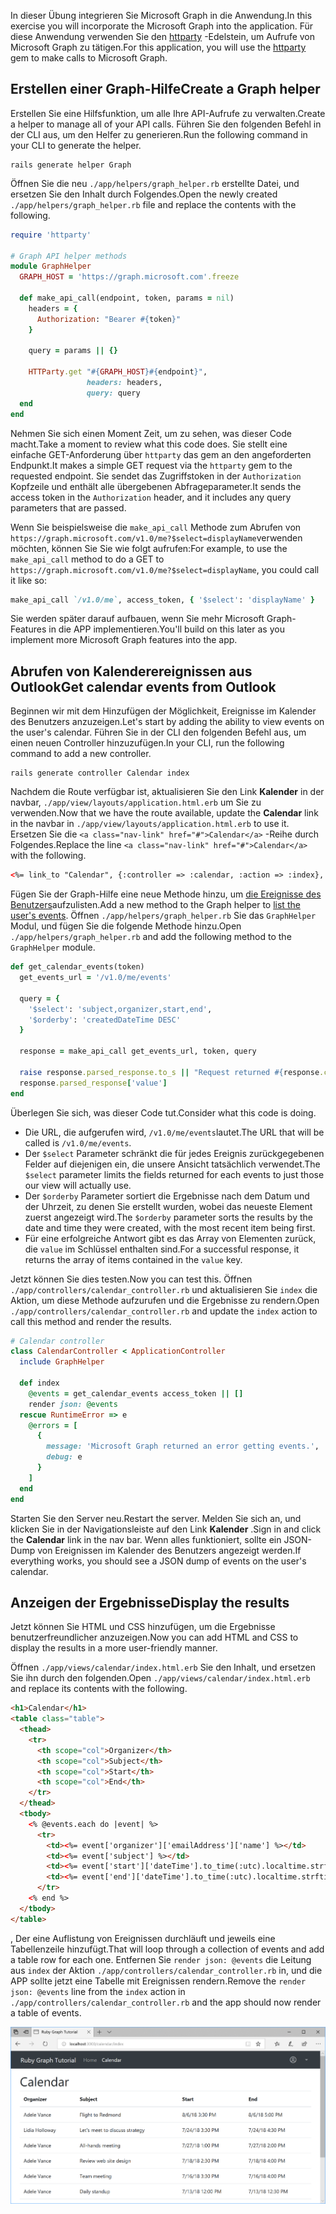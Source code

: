 <!-- markdownlint-disable MD002 MD041 -->

<span data-ttu-id="00c16-101">In dieser Übung integrieren Sie Microsoft Graph in die Anwendung.</span><span class="sxs-lookup"><span data-stu-id="00c16-101">In this exercise you will incorporate the Microsoft Graph into the application.</span></span> <span data-ttu-id="00c16-102">Für diese Anwendung verwenden Sie den [httparty](https://github.com/jnunemaker/httparty) -Edelstein, um Aufrufe von Microsoft Graph zu tätigen.</span><span class="sxs-lookup"><span data-stu-id="00c16-102">For this application, you will use the [httparty](https://github.com/jnunemaker/httparty) gem to make calls to Microsoft Graph.</span></span>

## <a name="create-a-graph-helper"></a><span data-ttu-id="00c16-103">Erstellen einer Graph-Hilfe</span><span class="sxs-lookup"><span data-stu-id="00c16-103">Create a Graph helper</span></span>

<span data-ttu-id="00c16-104">Erstellen Sie eine Hilfsfunktion, um alle Ihre API-Aufrufe zu verwalten.</span><span class="sxs-lookup"><span data-stu-id="00c16-104">Create a helper to manage all of your API calls.</span></span> <span data-ttu-id="00c16-105">Führen Sie den folgenden Befehl in der CLI aus, um den Helfer zu generieren.</span><span class="sxs-lookup"><span data-stu-id="00c16-105">Run the following command in your CLI to generate the helper.</span></span>

```Shell
rails generate helper Graph
```

<span data-ttu-id="00c16-106">Öffnen Sie die neu `./app/helpers/graph_helper.rb` erstellte Datei, und ersetzen Sie den Inhalt durch Folgendes.</span><span class="sxs-lookup"><span data-stu-id="00c16-106">Open the newly created `./app/helpers/graph_helper.rb` file and replace the contents with the following.</span></span>

```ruby
require 'httparty'

# Graph API helper methods
module GraphHelper
  GRAPH_HOST = 'https://graph.microsoft.com'.freeze

  def make_api_call(endpoint, token, params = nil)
    headers = {
      Authorization: "Bearer #{token}"
    }

    query = params || {}

    HTTParty.get "#{GRAPH_HOST}#{endpoint}",
                 headers: headers,
                 query: query
  end
end
```

<span data-ttu-id="00c16-107">Nehmen Sie sich einen Moment Zeit, um zu sehen, was dieser Code macht.</span><span class="sxs-lookup"><span data-stu-id="00c16-107">Take a moment to review what this code does.</span></span> <span data-ttu-id="00c16-108">Sie stellt eine einfache GET-Anforderung über `httparty` das gem an den angeforderten Endpunkt.</span><span class="sxs-lookup"><span data-stu-id="00c16-108">It makes a simple GET request via the `httparty` gem to the requested endpoint.</span></span> <span data-ttu-id="00c16-109">Sie sendet das Zugriffstoken in der `Authorization` Kopfzeile und enthält alle übergebenen Abfrageparameter.</span><span class="sxs-lookup"><span data-stu-id="00c16-109">It sends the access token in the `Authorization` header, and it includes any query parameters that are passed.</span></span>

<span data-ttu-id="00c16-110">Wenn Sie beispielsweise die `make_api_call` Methode zum Abrufen von `https://graph.microsoft.com/v1.0/me?$select=displayName`verwenden möchten, können Sie Sie wie folgt aufrufen:</span><span class="sxs-lookup"><span data-stu-id="00c16-110">For example, to use the `make_api_call` method to do a GET to `https://graph.microsoft.com/v1.0/me?$select=displayName`, you could call it like so:</span></span>

```ruby
make_api_call `/v1.0/me`, access_token, { '$select': 'displayName' }
```

<span data-ttu-id="00c16-111">Sie werden später darauf aufbauen, wenn Sie mehr Microsoft Graph-Features in die APP implementieren.</span><span class="sxs-lookup"><span data-stu-id="00c16-111">You'll build on this later as you implement more Microsoft Graph features into the app.</span></span>

## <a name="get-calendar-events-from-outlook"></a><span data-ttu-id="00c16-112">Abrufen von Kalenderereignissen aus Outlook</span><span class="sxs-lookup"><span data-stu-id="00c16-112">Get calendar events from Outlook</span></span>

<span data-ttu-id="00c16-113">Beginnen wir mit dem Hinzufügen der Möglichkeit, Ereignisse im Kalender des Benutzers anzuzeigen.</span><span class="sxs-lookup"><span data-stu-id="00c16-113">Let's start by adding the ability to view events on the user's calendar.</span></span> <span data-ttu-id="00c16-114">Führen Sie in der CLI den folgenden Befehl aus, um einen neuen Controller hinzuzufügen.</span><span class="sxs-lookup"><span data-stu-id="00c16-114">In your CLI, run the following command to add a new controller.</span></span>

```Shell
rails generate controller Calendar index
```

<span data-ttu-id="00c16-115">Nachdem die Route verfügbar ist, aktualisieren Sie den Link **Kalender** in der navbar, `./app/view/layouts/application.html.erb` um Sie zu verwenden.</span><span class="sxs-lookup"><span data-stu-id="00c16-115">Now that we have the route available, update the **Calendar** link in the navbar in `./app/view/layouts/application.html.erb` to use it.</span></span> <span data-ttu-id="00c16-116">Ersetzen Sie die `<a class="nav-link" href="#">Calendar</a>` -Reihe durch Folgendes.</span><span class="sxs-lookup"><span data-stu-id="00c16-116">Replace the line `<a class="nav-link" href="#">Calendar</a>` with the following.</span></span>

```html
<%= link_to "Calendar", {:controller => :calendar, :action => :index}, class: "nav-link#{' active' if controller.controller_name == 'calendar'}" %>
```

<span data-ttu-id="00c16-117">Fügen Sie der Graph-Hilfe eine neue Methode hinzu, um [die Ereignisse des Benutzers](https://developer.microsoft.com/en-us/graph/docs/api-reference/v1.0/api/user_list_events)aufzulisten.</span><span class="sxs-lookup"><span data-stu-id="00c16-117">Add a new method to the Graph helper to [list the user's events](https://developer.microsoft.com/en-us/graph/docs/api-reference/v1.0/api/user_list_events).</span></span> <span data-ttu-id="00c16-118">Öffnen `./app/helpers/graph_helper.rb` Sie das `GraphHelper` Modul, und fügen Sie die folgende Methode hinzu.</span><span class="sxs-lookup"><span data-stu-id="00c16-118">Open `./app/helpers/graph_helper.rb` and add the following method to the `GraphHelper` module.</span></span>

```ruby
def get_calendar_events(token)
  get_events_url = '/v1.0/me/events'

  query = {
    '$select': 'subject,organizer,start,end',
    '$orderby': 'createdDateTime DESC'
  }

  response = make_api_call get_events_url, token, query

  raise response.parsed_response.to_s || "Request returned #{response.code}" unless response.code == 200
  response.parsed_response['value']
end
```

<span data-ttu-id="00c16-119">Überlegen Sie sich, was dieser Code tut.</span><span class="sxs-lookup"><span data-stu-id="00c16-119">Consider what this code is doing.</span></span>

- <span data-ttu-id="00c16-120">Die URL, die aufgerufen wird, `/v1.0/me/events`lautet.</span><span class="sxs-lookup"><span data-stu-id="00c16-120">The URL that will be called is `/v1.0/me/events`.</span></span>
- <span data-ttu-id="00c16-121">Der `$select` Parameter schränkt die für jedes Ereignis zurückgegebenen Felder auf diejenigen ein, die unsere Ansicht tatsächlich verwendet.</span><span class="sxs-lookup"><span data-stu-id="00c16-121">The `$select` parameter limits the fields returned for each events to just those our view will actually use.</span></span>
- <span data-ttu-id="00c16-122">Der `$orderby` Parameter sortiert die Ergebnisse nach dem Datum und der Uhrzeit, zu denen Sie erstellt wurden, wobei das neueste Element zuerst angezeigt wird.</span><span class="sxs-lookup"><span data-stu-id="00c16-122">The `$orderby` parameter sorts the results by the date and time they were created, with the most recent item being first.</span></span>
- <span data-ttu-id="00c16-123">Für eine erfolgreiche Antwort gibt es das Array von Elementen zurück, die `value` im Schlüssel enthalten sind.</span><span class="sxs-lookup"><span data-stu-id="00c16-123">For a successful response, it returns the array of items contained in the `value` key.</span></span>

<span data-ttu-id="00c16-124">Jetzt können Sie dies testen.</span><span class="sxs-lookup"><span data-stu-id="00c16-124">Now you can test this.</span></span> <span data-ttu-id="00c16-125">Öffnen `./app/controllers/calendar_controller.rb` und aktualisieren Sie `index` die Aktion, um diese Methode aufzurufen und die Ergebnisse zu rendern.</span><span class="sxs-lookup"><span data-stu-id="00c16-125">Open `./app/controllers/calendar_controller.rb` and update the `index` action to call this method and render the results.</span></span>

```ruby
# Calendar controller
class CalendarController < ApplicationController
  include GraphHelper

  def index
    @events = get_calendar_events access_token || []
    render json: @events
  rescue RuntimeError => e
    @errors = [
      {
        message: 'Microsoft Graph returned an error getting events.',
        debug: e
      }
    ]
  end
end
```

<span data-ttu-id="00c16-126">Starten Sie den Server neu.</span><span class="sxs-lookup"><span data-stu-id="00c16-126">Restart the server.</span></span> <span data-ttu-id="00c16-127">Melden Sie sich an, und klicken Sie in der Navigationsleiste auf den Link **Kalender** .</span><span class="sxs-lookup"><span data-stu-id="00c16-127">Sign in and click the **Calendar** link in the nav bar.</span></span> <span data-ttu-id="00c16-128">Wenn alles funktioniert, sollte ein JSON-Dump von Ereignissen im Kalender des Benutzers angezeigt werden.</span><span class="sxs-lookup"><span data-stu-id="00c16-128">If everything works, you should see a JSON dump of events on the user's calendar.</span></span>

## <a name="display-the-results"></a><span data-ttu-id="00c16-129">Anzeigen der Ergebnisse</span><span class="sxs-lookup"><span data-stu-id="00c16-129">Display the results</span></span>

<span data-ttu-id="00c16-130">Jetzt können Sie HTML und CSS hinzufügen, um die Ergebnisse benutzerfreundlicher anzuzeigen.</span><span class="sxs-lookup"><span data-stu-id="00c16-130">Now you can add HTML and CSS to display the results in a more user-friendly manner.</span></span>

<span data-ttu-id="00c16-131">Öffnen `./app/views/calendar/index.html.erb` Sie den Inhalt, und ersetzen Sie ihn durch den folgenden.</span><span class="sxs-lookup"><span data-stu-id="00c16-131">Open `./app/views/calendar/index.html.erb` and replace its contents with the following.</span></span>

```html
<h1>Calendar</h1>
<table class="table">
  <thead>
    <tr>
      <th scope="col">Organizer</th>
      <th scope="col">Subject</th>
      <th scope="col">Start</th>
      <th scope="col">End</th>
    </tr>
  </thead>
  <tbody>
    <% @events.each do |event| %>
      <tr>
        <td><%= event['organizer']['emailAddress']['name'] %></td>
        <td><%= event['subject'] %></td>
        <td><%= event['start']['dateTime'].to_time(:utc).localtime.strftime('%-m/%-d/%y %l:%M %p') %></td>
        <td><%= event['end']['dateTime'].to_time(:utc).localtime.strftime('%-m/%-d/%y %l:%M %p') %></td>
      </tr>
    <% end %>
  </tbody>
</table>
```

<span data-ttu-id="00c16-132">, Der eine Auflistung von Ereignissen durchläuft und jeweils eine Tabellenzeile hinzufügt.</span><span class="sxs-lookup"><span data-stu-id="00c16-132">That will loop through a collection of events and add a table row for each one.</span></span> <span data-ttu-id="00c16-133">Entfernen Sie `render json: @events` die Leitung aus `index` der Aktion `./app/controllers/calendar_controller.rb` in, und die APP sollte jetzt eine Tabelle mit Ereignissen rendern.</span><span class="sxs-lookup"><span data-stu-id="00c16-133">Remove the `render json: @events` line from the `index` action in `./app/controllers/calendar_controller.rb` and the app should now render a table of events.</span></span>

![Screenshot der Ereignistabelle](./images/add-msgraph-01.png)